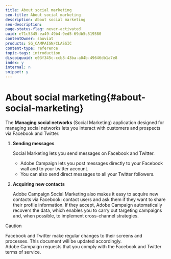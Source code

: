 ```yaml
---
title: About social marketing
seo-title: About social marketing
description: About social marketing
seo-description: 
page-status-flag: never-activated
uuid: e71c5345-ea49-49b4-9ed5-69db5c519580
contentOwner: sauviat
products: SG_CAMPAIGN/CLASSIC
content-type: reference
topic-tags: introduction
discoiquuid: e03f345c-ccb8-43ba-a04b-49646db1a7e8
index: y
internal: n
snippet: y
---
```


# About social marketing{#about-social-marketing}

The **Managing social networks** (Social Marketing) application designed for managing social networks lets you interact with customers and prospects via Facebook and Twitter.

1. **Sending messages**

   Social Marketing lets you send messages on Facebook and Twitter.

    * Adobe Campaign lets you post messages directly to your Facebook wall and to your twitter account. 
    * You can also send direct messages to all your Twitter followers.

1. **Acquiring new contacts**

   Adobe Campaign Social Marketing also makes it easy to acquire new contacts via Facebook: contact users and ask them if they want to share their profile information. If they accept, Adobe Campaign automatically recovers the data, which enables you to carry out targeting campaigns and, when possible, to implement cross-channel strategies.

>[!CAUTION]
>
>Facebook and Twitter make regular changes to their screens and processes. This document will be updated accordingly.  
>Adobe Campaign requests that you comply with the Facebook and Twitter terms of service.

